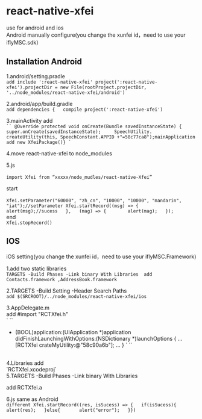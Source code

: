 react-native-xfei
====   
use for android and ios <br/>
Android manually configure(you change the xunfei id，need to use your iflyMSC.sdk）<br/>

Installation Android
-------
1.android/setting.pradle<br/>
`add include ':react-native-xfei'
project(':react-native-xfei').projectDir = new File(rootProject.projectDir, '../node_modules/react-native-xfei/android')`

2.android/app/build.gradle  <br/>
 `add dependencies {   compile project(':react-native-xfei')`

3.mainActivity add <br/>
` ``
@Override protected void onCreate(Bundle savedInstanceState) {   super.onCreate(savedInstanceState);     SpeechUtility.
` ``
createUtility(this, SpeechConstant.APPID +"=58c77ca8");mainApplication add new XfeiPackage()}
` ``

4.move react-native-xfei to node_modules <br/>

5.js<br/>  
`import Xfei from “xxxxx/node_mudles/react-native-Xfei”`

start<br/>  
`Xfei.setParameter("60000", "zh_cn", "10000", "10000", "mandarin", "iat");//setParameter
Xfei.startRecord((msg) => {       alert(msg);//sucess   },   (mag) => {        alert(mag);   });`<br/>
end <br/>
`Xfei.stopRecord()`


IOS
-----------
iOS setting(you change the xunfei id，need to use your iflyMSC.Framework)

1.add two static libraries <br/>
`TARGETS -Build Phases -Link binary With Libraries 
add Contacts.framework ,AddressBook.framework`

2.TARGETS -Build Setting -Header Search Paths  <br/>
`add $(SRCROOT)/../node_modules/react-native-xfei/ios`

3.AppDelegate.m <br/>
 add #import "RCTXfei.h"<br/>
` ``
 - (BOOL)application:(UIApplication *)application didFinishLaunchingWithOptions:(NSDictionary *)launchOptions
{
…
[RCTXfei crateMyUtility:@"58c90a6b"];
…
}
` ``
<br/>
4.Libraries  add <br/>
`RCTXfei.xcodeproj` <br/>
5.TARGETS -Build Phases -Link binary With Libraries<br/>

add RCTXfei.a <br/>

6.js same as Android <br/>
`different Xfei.startRecord((res, isSucess) => {   if(isSucess){      alert(res);   }else{       alert("error");   }})`






